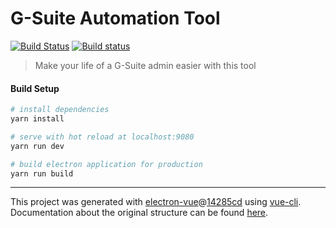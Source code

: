 # G-Suite Automation Tool

[![Build Status](https://travis-ci.com/justinforlenza/gsuite-tool.svg?branch=master)](https://travis-ci.com/justinforlenza/gsuite-tool) [![Build status](https://ci.appveyor.com/api/projects/status/np30wrca65xtjg39?svg=true)](https://ci.appveyor.com/project/justinforlenza/gsuite-tool)


> Make your life of a G-Suite admin easier with this tool

#### Build Setup

``` bash
# install dependencies
yarn install

# serve with hot reload at localhost:9080
yarn run dev

# build electron application for production
yarn run build


```

---

This project was generated with [electron-vue](https://github.com/SimulatedGREG/electron-vue)@[14285cd](https://github.com/SimulatedGREG/electron-vue/tree/14285cdcdad6b1e69cf29a68162756274ec0f407) using [vue-cli](https://github.com/vuejs/vue-cli). Documentation about the original structure can be found [here](https://simulatedgreg.gitbooks.io/electron-vue/content/index.html).
